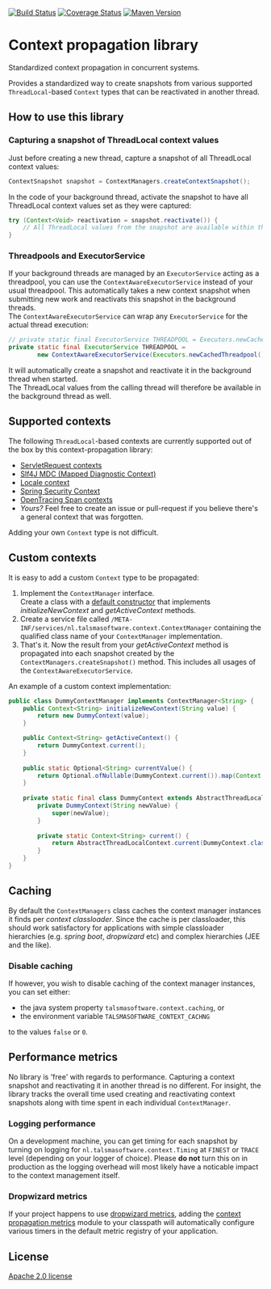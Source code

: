 [![Build Status][ci-img]][ci]
[![Coverage Status][coveralls-img]][coveralls]
[![Maven Version][maven-img]][maven]

# Context propagation library

Standardized context propagation in concurrent systems.

Provides a standardized way to create snapshots from various supported
`ThreadLocal`-based `Context` types that can be reactivated in another
thread.

## How to use this library

### Capturing a snapshot of ThreadLocal context values

Just before creating a new thread, capture a snapshot of all ThreadLocal context
values:
```java
ContextSnapshot snapshot = ContextManagers.createContextSnapshot();
```

In the code of your background thread, activate the snapshot to have all ThreadLocal
context values set as they were captured:
```java
try (Context<Void> reactivation = snapshot.reactivate()) {
    // All ThreadLocal values from the snapshot are available within this block
}
```

### Threadpools and ExecutorService

If your background threads are managed by an `ExecutorService` acting as a threadpool,
you can use the `ContextAwareExecutorService` instead of your usual threadpool. 
This automatically takes a new context snapshot when submitting new work
and reactivats this snapshot in the background threads.  
The `ContextAwareExecutorService` can wrap any `ExecutorService` for the actual thread execution:
```java
// private static final ExecutorService THREADPOOL = Executors.newCachedThreadpool();
private static final ExecutorService THREADPOOL = 
        new ContextAwareExecutorService(Executors.newCachedThreadpool());
```

It will automatically create a snapshot and reactivate it in the 
background thread when started.  
The ThreadLocal values from the calling thread will therefore 
be available in the background thread as well.

## Supported contexts

The following `ThreadLocal`-based contexts are currently supported 
out of the box by this context-propagation library:

- [ServletRequest contexts][servletrequest propagation]
- [Slf4J MDC (Mapped Diagnostic Context)][mdc propagation]
- [Locale context][locale context]
- [Spring Security Context]
- [OpenTracing Span contexts][opentracing span propagation]
- _Yours?_ Feel free to create an issue or pull-request
  if you believe there's a general context that was forgotten. 

Adding your own `Context` type is not difficult.

## Custom contexts

It is easy to add a custom `Context` type to be propagated:

1. Implement the `ContextManager` interface.  
   Create a class with a [default constructor]
   that implements _initializeNewContext_ and _getActiveContext_ methods.
2. Create a service file called
   `/META-INF/services/nl.talsmasoftware.context.ContextManager` 
   containing the qualified class name of your `ContextManager` implementation.
3. That's it. Now the result from your _getActiveContext_ method is propagated
   into each snapshot created by the `ContextManagers.createSnapshot()` method.
   This includes all usages of the `ContextAwareExecutorService`.

An example of a custom context implementation:
```java
public class DummyContextManager implements ContextManager<String> {
    public Context<String> initializeNewContext(String value) {
        return new DummyContext(value);
    }

    public Context<String> getActiveContext() {
        return DummyContext.current();
    }
    
    public static Optional<String> currentValue() {
        return Optional.ofNullable(DummyContext.current()).map(Context::getValue);
    }
    
    private static final class DummyContext extends AbstractThreadLocalContext<String> {
        private DummyContext(String newValue) {
            super(newValue);
        }
        
        private static Context<String> current() {
            return AbstractThreadLocalContext.current(DummyContext.class);
        }
    }
}
```

## Caching

By default the `ContextManagers` class caches the context manager instances it finds per
_context classloader_. Since the cache is per classloader, this should work satisfactory
for applications with simple classloader hierarchies (e.g. _spring boot_, _dropwizard_ etc) 
and complex hierarchies (JEE and the like).

### Disable caching

If however, you wish to disable caching of the context manager instances, you can set either:
- the java system property `talsmasoftware.context.caching`, or
- the environment variable `TALSMASOFTWARE_CONTEXT_CACHNG`

to the values `false` or `0`.

## Performance metrics

No library is 'free' with regards to performance.
Capturing a context snapshot and reactivating it in another thread is no different.
For insight, the library tracks the overall time used creating and reactivating
context snapshots along with time spent in each individual `ContextManager`.

### Logging performance
On a development machine, you can get timing for each snapshot by turning on logging
for `nl.talsmasoftware.context.Timing` at `FINEST` or `TRACE` level 
(depending on your logger of choice).
Please **do not** turn this on in production as the logging overhead will most likely
have a noticable impact to the context management itself.

### Dropwizard metrics
If your project happens to use [dropwizard metrics](https://metrics.dropwizard.io/),
adding the [context propagation metrics] module to your classpath will automatically 
configure various timers in the default metric registry of your application.

## License

[Apache 2.0 license](../LICENSE)


  [ci-img]: https://travis-ci.org/talsma-ict/context-propagation.svg?branch=develop
  [ci]: https://travis-ci.org/talsma-ict/context-propagation
  [maven-img]: https://img.shields.io/maven-metadata/v/http/central.maven.org/maven2/nl/talsmasoftware/context/context-propagation/maven-metadata.xml.svg
  [maven]: http://mvnrepository.com/artifact/nl.talsmasoftware.context
  [release-img]: https://img.shields.io/github/release/talsma-ict/context-propagation.svg
  [release]: https://github.com/talsma-ict/context-propagation/releases
  [coveralls-img]: https://coveralls.io/repos/github/talsma-ict/context-propagation/badge.svg
  [coveralls]: https://coveralls.io/github/talsma-ict/context-propagation

  [servletrequest propagation]: ../servletrequest-propagation
  [mdc propagation]: ../mdc-propagation
  [locale context]: ../locale-context
  [spring security context]: ../spring-security-context
  [opentracing span propagation]: ../opentracing-span-propagation
  [context propagation metrics]: ../context-propagation-metrics
  [default constructor]: https://en.wikipedia.org/wiki/Nullary_constructor
